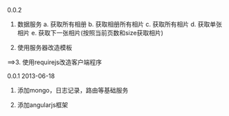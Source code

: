 0.0.2
1. 数据服务
	a. 获取所有相册 b. 获取相册所有相片
	c. 获取所有相片 d. 获取单张相片 e. 获取下一张相片(按照当前页数和size获取相片)

2. 使用服务器改造模板

==>3. 使用requirejs改造客户端程序

0.0.1 2013-06-18
1. 添加mongo，日志记录，路由等基础服务

2. 添加angularjs框架